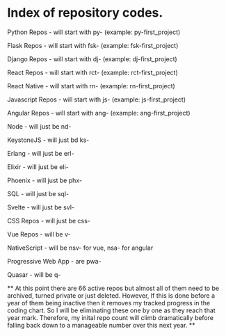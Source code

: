 # Index of repository codes.

Python Repos - will start with py- (example: py-first_project)

Flask Repos - will start with fsk- (example: fsk-first_project)

Django Repos - will start with dj- (example: dj-first_project)

React Repos - will start with rct- (example: rct-first_project)

React Native - will start with rn- (example: rn-first_project)

Javascript Repos - will start with js- (example: js-first_project)

Angular Repos - will start with ang- (example: ang-first_project)

Node - will just be nd-

KeystoneJS - will just bd ks-

Erlang - will just be erl-

Elixir - will just be eli-

Phoenix - will just be phx-

SQL - will just be sql-

Svelte - will just be svl-

CSS Repos - will just be css-

Vue Repos - will be v-

NativeScript - will be nsv- for vue, nsa- for angular

Progressive Web App - are pwa-

Quasar - will be q- 


** At this point there are 66 active repos but almost all of them need to be archived, turned private or just deleted. However, If this is done before a year of them being inactive then it removes my tracked progress in the coding chart. So I will be eliminating these one by one as they reach that year mark. Therefore, my inital repo count will climb dramatically before falling back down to a manageable number over this next year. **


